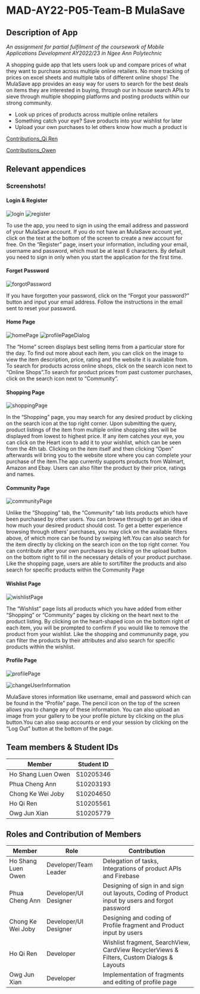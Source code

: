 # MAD-AY22-P05-Team-B MulaSave

## Description of App
*An assignment for partial fulfilment of the coursework of Mobile Applications Development AY2022/23 in Ngee Ann Polytechnic*

A shopping guide app that lets users look up and compare prices of what they want to purchase across multiple online retailers. No more tracking of prices on excel sheets and multiple tabs of different online shops!
The MulaSave app provides an easy way for users to search for the best deals on items they are interested in buying, through our in house search APIs to sieve through multiple shopping platforms and posting products within our strong community.  

- Look up prices of products across multiple online retailers
- Something catch your eye? Save products into your wishlist for later
- Upload your own purchases to let others know how much a product is

[Contributions_Qi Ren](README_QIREN.md)

[Contributions_Owen](README_OWEN.md)




## Relevant appendices

### Screenshots!

#### Login & Register
![login](https://user-images.githubusercontent.com/104065272/175824760-c2f77125-2f83-4613-9ac9-d7ebdfa7b67d.png)
![register](https://user-images.githubusercontent.com/104065272/175824765-e0455aeb-c7bb-41c8-8785-18b30b013e38.png)

To use the app, you need to sign in using the email address and password of your MulaSave account. If you do not have an MulaSave account yet, click on the text at the bottom of the screen to create a new account for free.
On the “Register” page, insert your information, including your email, username and password, which must be at least 6 characters.
By default you need to sign in only when you start the application for the first time.



#### Forget Password
![forgotPassword](https://user-images.githubusercontent.com/104065272/175824801-43a08b4b-27a5-411f-ae87-c627a5f05dc1.png)

If you have forgotten your password, click on the “Forgot your password?” button and input your email address. Follow the instructions in the email sent to reset your password.


#### Home Page
![homePage](https://user-images.githubusercontent.com/104065272/175824791-53e72d79-0741-44ef-b745-ef862397f3c7.png)
![profilePageDialog](https://user-images.githubusercontent.com/104065272/175824835-76601a26-3cdc-4d82-bc00-36e16ce7125c.png)

The “Home” screen displays best selling items from a particular store for the day. To find out more about each item, you can click on the image to view the item description, price, rating and the website it is available from.
To search for products across online shops, click on the search icon next to “Online Shops”.To search for product prices from past customer purchases, click on the search icon next to “Community”.



#### Shopping Page
![shoppingPage](https://user-images.githubusercontent.com/104065272/175824984-419932e8-c473-4d67-b422-e58ce6b079e0.png)

In the “Shopping” page, you may search for any desired product by clicking on the search icon at the top right corner. Upon submitting the query, product listings of the item from multiple online shopping sites will be displayed from lowest to highest price.
If any item catches your eye, you can click on the Heart icon to add it to your wishlist, which can be seen from the 4th tab. Clicking on the item itself and then clicking “Open” afterwards will bring you to the website store where you can complete your purchase of the item.The app currently supports products from Walmart, Amazon and Ebay. Users can also filter the product by their price, ratings and names.



#### Community Page
![communityPage](https://user-images.githubusercontent.com/104065272/175825008-0d0b9ae9-6421-481b-8236-e5f0579d644d.png)

Unlike the “Shopping” tab, the “Community” tab lists products which have been purchased by other users. You can browse through to get an idea of how much your desired product should cost.
To get a better experience browsing through others’ purchases, you may click on the available filters above, of which more can be found by swiping left.You can also search for the item directly by clicking on the search icon on the top right corner.
You can contribute after your own purchases by clicking on the upload button on the bottom right to fill in the necessary details of your product purchase. Like the shopping page, users are able to sort/filter the products and also search for specific products within the Community Page



#### Wishlist Page
![wishlistPage](https://user-images.githubusercontent.com/104065272/175825071-929f0aac-d1d0-40ac-96e5-8a958c525863.png)

The “Wishlist” page lists all products which you have added from either “Shopping” or “Community” pages by clicking on the heart next to the product listing. By clicking on the heart-shaped icon on the bottom right of each item, you will be prompted to confirm if you would like to remove the product from your wishlist. Like the shopping and commununity page, you can filter the products by their attributes and also search for specific products within the wishlist.


#### Profile Page
![profilePage](https://user-images.githubusercontent.com/104065272/175825078-f15d1f49-4d66-49ab-a948-64a965ee23d8.png)

![changeUserInformation](https://user-images.githubusercontent.com/104065272/175825100-d0d259a1-36cd-4505-80c1-9623b92750e8.png)

MulaSave stores information like username, email and password which can be found in the “Profile” page. The pencil icon on the top of the screen allows you to change any of these information.
You can also upload an image from your gallery to be your profile picture by clicking on the plus button.You can also swap accounts or end your session by clicking on the “Log Out” button at the bottom of the page.

## Team members & Student IDs
| Member  | Student ID |
| ------------- | ------------- |
| Ho Shang Luen Owen  | S10205346  |
| Phua Cheng Ann  | S10203193  |
| Chong Ke Wei Joby | S10204650 |
| Ho Qi Ren | S10205561 |
| Owg Jun Xian | S10205779 |

## Roles and Contribution of Members
| Member  | Role | Contribution |
| ------------- | ------------- | ------------- |
| Ho Shang Luen Owen  | Developer/Team Leader | Delegation of tasks, Integrations of product APIs and Firebase |
| Phua Cheng Ann  | Developer/UI Designer  | Designing of sign in and sign out layouts, Coding of Product input by users and forgot password |
| Chong Ke Wei Joby | Developer/UI Designer | Designing and coding of Profile fragment and Product input by users|
| Ho Qi Ren | Developer | Wishlist fragment, SearchView, CardView RecyclerViews & Filters, Custom Dialogs & Layouts |
| Owg Jun Xian | Developer | Implementation of fragments and editing of profile page |
